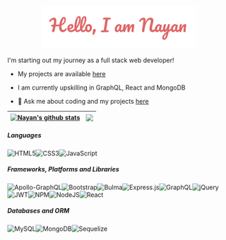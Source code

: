 <p align="center"><img width="70%" alt="Hello, I'm Nayan." src="./assets/images/hello-nayan.png" /></a></p>

I'm starting out my journey as a full stack web developer!

- My projects are available [here](https://nsharma-uk.github.io/professional-portfolio/)

- I am currently upskilling in GraphQL, React and MongoDB
- 💬 Ask me about coding and my projects [here](mailto:nsharma711@gmail.com)

| <a href="https://github.com/nsharma-uk/github-readme-stats"><img align="center" src="https://github-readme-stats.vercel.app/api?username=nsharma-uk&show_icons=true&include_all_commits=true&theme=buefy&hide_border=true" alt="Nayan's github stats" /></a> | <a href="https://github.com/nsharma-uk/github-readme-stats"><img align="center" src="https://github-readme-stats.vercel.app/api/top-langs/?username=nsharma-uk&layout=compact&theme=buefy&hide_border=true" /></a> |
| ------------------------------------------------------------------------------------------------------------------------------------------------------------------------------------------------------------------------------------------------------------ | ------------------------------------------------------------------------------------------------------------------------------------------------------------------------------------------------------------------ |

##### Languages

<img align="left" alt="HTML5" src= "https://img.shields.io/badge/html5-%23E34F26.svg?style=for-the-badge&logo=html5&logoColor=white"/>

<img align="left" alt="CSS3" src= "https://img.shields.io/badge/css3-%231572B6.svg?style=for-the-badge&logo=css3&logoColor=white"/>

<img alt="JavaScript" src= "https://img.shields.io/badge/javascript-%23323330.svg?style=for-the-badge&logo=javascript&logoColor=%23F7DF1E"/>

##### Frameworks, Platforms and Libraries

<img align="left" alt="Apollo-GraphQL" src= "https://img.shields.io/badge/-ApolloGraphQL-311C87?style=for-the-badge&logo=apollo-graphql"/>

<img align="left" alt="Bootstrap" src= "https://img.shields.io/badge/bootstrap-%23563D7C.svg?style=for-the-badge&logo=bootstrap&logoColor=white"/>

<img align="left" alt="Bulma" src= "https://img.shields.io/badge/bulma-00D0B1?style=for-the-badge&logo=bulma&logoColor=white"/>

<img align="left" alt="Express.js" src= "https://img.shields.io/badge/express.js-%23404d59.svg?style=for-the-badge&logo=express&logoColor=%2361DAFB"/>

<img align="left" alt="GraphQL" src= "https://img.shields.io/badge/-GraphQL-E10098?style=for-the-badge&logo=graphql&logoColor=white"/>

<img alt="jQuery" src= "https://img.shields.io/badge/jquery-%230769AD.svg?style=for-the-badge&logo=jquery&logoColor=white"/>

<img align="left" alt="JWT" src= "https://img.shields.io/badge/JWT-black?style=for-the-badge&logo=JSON%20web%20tokens"/>

<img align="left" alt="NPM" src= "https://img.shields.io/badge/NPM-%23000000.svg?style=for-the-badge&logo=npm&logoColor=white"/>

<img align="left" alt="NodeJS" src= "https://img.shields.io/badge/node.js-6DA55F?style=for-the-badge&logo=node.js&logoColor=white"/>

<img alt="React" src= "https://img.shields.io/badge/react-%2320232a.svg?style=for-the-badge&logo=react&logoColor=%2361DAFB"/>

##### Databases and ORM

<img align="left" alt="MySQL" src= "https://img.shields.io/badge/mysql-%2300f.svg?style=for-the-badge&logo=mysql&logoColor=white"/>

<img align="left" alt="MongoDB" src= "https://img.shields.io/badge/MongoDB-%234ea94b.svg?style=for-the-badge&logo=mongodb&logoColor=white"/>

<img align="left" alt="Sequelize" src= "https://img.shields.io/badge/Sequelize-52B0E7?style=for-the-badge&logo=Sequelize&logoColor=white"/>
